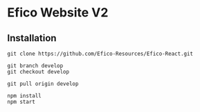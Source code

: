 # Efico Website V2

## Installation
```
git clone https://github.com/Efico-Resources/Efico-React.git
```

```
git branch develop
git checkout develop
```

```
git pull origin develop
```

```
npm install
npm start
```